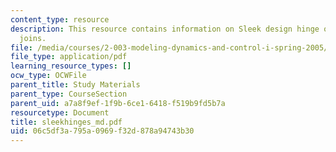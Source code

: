```yaml
---
content_type: resource
description: This resource contains information on Sleek design hinge on strong rotary
  joins.
file: /media/courses/2-003-modeling-dynamics-and-control-i-spring-2005/06c5df3a795a0969f32d878a94743b30_sleekhinges_md.pdf
file_type: application/pdf
learning_resource_types: []
ocw_type: OCWFile
parent_title: Study Materials
parent_type: CourseSection
parent_uid: a7a8f9ef-1f9b-6ce1-6418-f519b9fd5b7a
resourcetype: Document
title: sleekhinges_md.pdf
uid: 06c5df3a-795a-0969-f32d-878a94743b30
---
```

